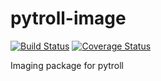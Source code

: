pytroll-image
=============

[![Build Status](https://travis-ci.org/mraspaud/trollimage.png?branch=master)](https://travis-ci.org/mraspaud/trollimage)
[![Coverage Status](https://coveralls.io/repos/mraspaud/trollimage/badge.png?branch=master)](https://coveralls.io/r/mraspaud/trollimage?branch=master)

Imaging package for pytroll
